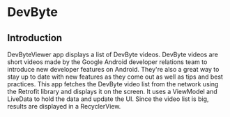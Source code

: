 DevByte
======================

Introduction
------------

DevByteViewer app displays a list of DevByte videos. DevByte videos are short
videos made by the Google Android developer relations team to introduce new
developer features on Android. They're also a great way to stay up to date with
new features as they come out as well as tips and best practices. This app
fetches the DevByte video list from the network using the Retrofit library and
displays it on the screen. It uses a ViewModel and LiveData to hold the data and
update the UI. Since the video list is big, results are displayed in a
RecyclerView.
